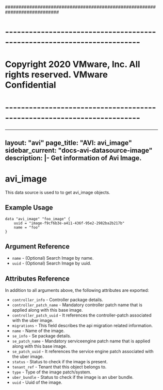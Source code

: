 ############################################################################
# ------------------------------------------------------------------------
# Copyright 2020 VMware, Inc.  All rights reserved. VMware Confidential
# ------------------------------------------------------------------------
###

---
layout: "avi"
page_title: "AVI: avi_image"
sidebar_current: "docs-avi-datasource-image"
description: |-
  Get information of Avi Image.
---

# avi_image

This data source is used to to get avi_image objects.

## Example Usage

```hcl
data "avi_image" "foo_image" {
    uuid = "image-f9cf6b3e-a411-436f-95e2-2982ba2b217b"
    name = "foo"
}
```

## Argument Reference

* `name` - (Optional) Search Image by name.
* `uuid` - (Optional) Search Image by uuid.

## Attributes Reference

In addition to all arguments above, the following attributes are exported:

* `controller_info` - Controller package details.
* `controller_patch_name` - Mandatory controller patch name that is applied along with this base image.
* `controller_patch_uuid` - It references the controller-patch associated with the uber image.
* `migrations` - This field describes the api migration related information.
* `name` - Name of the image.
* `se_info` - Se package details.
* `se_patch_name` - Mandatory serviceengine patch name that is applied along with this base image.
* `se_patch_uuid` - It references the service engine patch associated with the uber image.
* `status` - Status to check if the image is present.
* `tenant_ref` - Tenant that this object belongs to.
* `type` - Type of the image patch/system.
* `uber_bundle` - Status to check if the image is an uber bundle.
* `uuid` - Uuid of the image.


